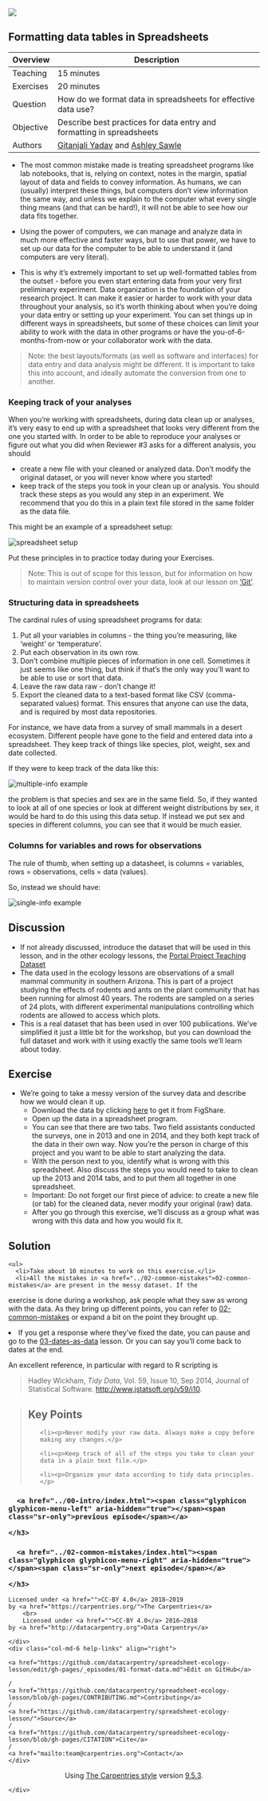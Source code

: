<img src = /Images/R4R_header.png>

## Formatting data tables in Spreadsheets
 
 
 | Overview | Description |
| --- | --- |
| Teaching | 15 minutes |
| Exercises | 20 minutes | 
| Question| How do we format data in spreadsheets for effective data use? |
| Objective | Describe best practices for data entry and formatting in spreadsheets |
| Authors | [Gitanjali Yadav](http://www.nipgr.res.in/research/dr_gyadav.php) and [Ashley Sawle](https://www.cruk.cam.ac.uk/author/ashley-sawle) | 
 
* The most common mistake made is treating spreadsheet programs like lab notebooks, that is,
relying on context, notes in the margin,
spatial layout of data and fields to convey information. As humans, we
can (usually) interpret these things, but computers don’t view information the same way, and
unless we explain to the computer what every single thing means (and
that can be hard!), it will not be able to see how our data fits
together.</p>

* Using the power of computers, we can manage and analyze data in much more 
effective and faster ways, but to use that power, we have to set up
our data for the computer to be able to understand it (and computers are very 
literal).</p>

* This is why it’s extremely important to set up well-formatted
tables from the outset - before you even start entering data from
your very first preliminary experiment. Data organization is the
foundation of your research project. It can make it easier or harder
to work with your data throughout your analysis, so it’s worth
thinking about when you’re doing your data entry or setting up your
experiment. You can set things up in different ways in spreadsheets,
but some of these choices can limit your ability to work with the data in other programs or
have the you-of-6-months-from-now or your collaborator work with the
data.</p>

<blockquote>
  <p>Note: the best layouts/formats (as well as software and
interfaces) for data entry and data analysis might be
different. It is important to take this into account, and ideally
automate the conversion from one to another.</p>
</blockquote>

<h3 id="keeping-track-of-your-analyses">Keeping track of your analyses</h3>

<p>When you’re working with spreadsheets, during data clean up or analyses, it’s
very easy to end up with a spreadsheet that looks very different from the one
you started with. In order to be able to reproduce your analyses or figure out
what you did when Reviewer #3 asks for a different analysis, you should</p>

<ul>
  <li>create a new file with your cleaned or analyzed data. Don’t modify
the original dataset, or you will never know where you started!</li>
  <li>keep track of the steps you took in your clean up or analysis. You should track 
these steps as you would any step in an experiment. We recommend that you 
do this in a plain text file stored in the same folder as the data file.</li>
</ul>

<p>This might be an example of a spreadsheet setup:</p>

<p><img src=/Images/spreadsheet1.png alt="spreadsheet setup" /></p>

<p>Put these principles in to practice today during your Exercises.</p>

<blockquote>
  <p>Note: This is out of scope for this lesson, but for information on how to maintain version control over your data, look at our lesson on <a href="http://swcarpentry.github.io/git-novice/">‘Git’</a>.</p>
</blockquote>

<h3 id="structuring-data-in-spreadsheets">Structuring data in spreadsheets</h3>

<p>The cardinal rules of using spreadsheet programs for data:</p>

<ol>
  <li>Put all your variables in columns - the thing you’re measuring,
like ‘weight’ or ‘temperature’.</li>
  <li>Put each observation in its own row.</li>
  <li>Don’t combine multiple pieces of information in one
cell. Sometimes it just seems like one thing, but think if that’s
the only way you’ll want to be able to use or sort that data.</li>
  <li>Leave the raw data raw - don’t change it!</li>
  <li>Export the cleaned data to a text-based format like CSV (comma-separated values) format. This
ensures that anyone can use the data, and is required by
most data repositories.</li>
</ol>

<p>For instance, we have data from a survey of small mammals in a desert
ecosystem. Different people have gone to the field and entered data into a spreadsheet. They keep track of things like species, plot,
weight, sex and date collected.</p>

<p>If they were to keep track of the data like this:</p>

<p><img src=/Images/multiple-info.png alt="multiple-info example" /></p>

<p>the problem is that species and sex are in the same field. So, if they wanted to 
look at all of one species or look at different weight distributions by sex, 
it would be hard to do this using this data setup. If instead we put sex and species 
in different columns, you can see that it would be much easier.</p>

<h3 id="columns-for-variables-and-rows-for-observations">Columns for variables and rows for observations</h3>

<p>The rule of thumb, when setting up a datasheet, is columns =
variables, rows = observations, cells = data (values).</p>

<p>So, instead we should have:</p>

<p><img src="/Images/single-info.png" alt="single-info example" /></p>

## Discussion
- If not already discussed, introduce the dataset that will be used in this lesson, and in the other ecology lessons, the <a href="http://www.datacarpentry.org/ecology-workshop/data/">Portal Project Teaching Dataset</a>
- The data used in the ecology lessons are observations of a small mammal community in southern Arizona. This is part of a project studying the effects of rodents and ants on the plant community that has been running for almost 40 years. The rodents are sampled on a series of 24 plots, with different experimental manipulations controlling which rodents are allowed to access which plots.
- This is a real dataset that has been used in over 100 publications. We’ve simplified it just a little bit for the workshop, but you can download the full dataset and work with it using exactly the same tools we’ll learn about today.
 
 ## Exercise
- We’re going to take a messy version of the survey data and describe how we would clean it up.
	- Download the data by clicking <a href="https://ndownloader.figshare.com/files/2252083">here</a> to get it from FigShare.
	- Open up the data in a spreadsheet program.</li>
	- You can see that there are two tabs. Two field assistants conducted the surveys, one in 2013 and one in 2014, and they both kept track of the data in their own way. Now you’re the person in charge of this project and you want to be able to 
start analyzing the data.</li>
	- With the person next to you, identify what is wrong with this spreadsheet. Also discuss the steps you would need to take to clean up the 2013 and 2014 tabs, and to put them all together in one spreadsheet.
	- Important:  Do not forget our first piece of advice: to create a new file (or tab) for the cleaned data, never modify your original (raw) data.
	- After you go through this exercise, we’ll discuss as a group what was wrong with this data and how you would fix it.</p>

## Solution
    <ul>
      <li>Take about 10 minutes to work on this exercise.</li>
      <li>All the mistakes in <a href="../02-common-mistakes">02-common-mistakes</a> are present in the messy dataset. If the
exercise is done during a workshop, ask people what they saw as wrong with
the data. As they bring up different points, you can refer to <a href="../02-common-mistakes">02-common-mistakes</a>
or expand a bit on the point they brought up.</li>
      <li>If you get a response where they’ve fixed the date, you can pause and go to the <a href="../03-dates-as-data">03-dates-as-data</a> lesson. Or you can say you’ll come back to dates at the end.</li>
    </ul>
  </blockquote>
</blockquote>

<p>An excellent reference, in particular with regard to R scripting is</p>

<blockquote>
  <p>Hadley Wickham, <em>Tidy Data</em>, Vol. 59, Issue 10, Sep 2014, Journal of
Statistical Software. <a href="http://www.jstatsoft.org/v59/i10">http://www.jstatsoft.org/v59/i10</a>.</p>
</blockquote>



<blockquote class="keypoints">
  <h2>Key Points</h2>
  <ul>
    
    <li><p>Never modify your raw data. Always make a copy before making any changes.</p>
</li>
    
    <li><p>Keep track of all of the steps you take to clean your data in a plain text file.</p>
</li>
    
    <li><p>Organize your data according to tidy data principles.</p>
</li>
    
  </ul>
</blockquote>

</article>
















<div class="row">
  <div class="col-xs-1">
    <h3 class="text-left">
      
      <a href="../00-intro/index.html"><span class="glyphicon glyphicon-menu-left" aria-hidden="true"></span><span class="sr-only">previous episode</span></a>
      
    </h3>
  </div>
  <div class="col-xs-10">
    
  </div>
  <div class="col-xs-1">
    <h3 class="text-right">
      
      <a href="../02-common-mistakes/index.html"><span class="glyphicon glyphicon-menu-right" aria-hidden="true"></span><span class="sr-only">next episode</span></a>
      
    </h3>
  </div>
</div>


      
      






<footer>
  <div class="row">
    <div class="col-md-6 copyright" align="left">
	
	Licensed under <a href="">CC-BY 4.0</a> 2018–2019
	by <a href="https://carpentries.org/">The Carpentries</a>
        <br>
        Licensed under <a href="">CC-BY 4.0</a> 2016–2018
	by <a href="http://datacarpentry.org">Data Carpentry</a>
	
    </div>
    <div class="col-md-6 help-links" align="right">
	
	<a href="https://github.com/datacarpentry/spreadsheet-ecology-lesson/edit/gh-pages/_episodes/01-format-data.md">Edit on GitHub</a>
	
	/
	<a href="https://github.com/datacarpentry/spreadsheet-ecology-lesson/blob/gh-pages/CONTRIBUTING.md">Contributing</a>
	/
	<a href="https://github.com/datacarpentry/spreadsheet-ecology-lesson/">Source</a>
	/
	<a href="https://github.com/datacarpentry/spreadsheet-ecology-lesson/blob/gh-pages/CITATION">Cite</a>
	/
	<a href="mailto:team@carpentries.org">Contact</a>
    </div>
  </div>
  <div class="row">
    <div class="col-md-12" align="center">
      Using <a href="https://github.com/carpentries/styles/">The Carpentries style</a>
      version <a href="https://github.com/carpentries/styles/releases/tag/v9.5.3">9.5.3</a>.
    </div>
  </div>
</footer>

      
    </div>
    
<script src="../assets/js/jquery.min.js"></script>
<script src="../assets/js/bootstrap.min.js"></script>
<script src="../assets/js/lesson.js"></script>
<script>
  (function(i,s,o,g,r,a,m){i['GoogleAnalyticsObject']=r;i[r]=i[r]||function(){
  (i[r].q=i[r].q||[]).push(arguments)},i[r].l=1*new Date();a=s.createElement(o),
  m=s.getElementsByTagName(o)[0];a.async=1;a.src=g;m.parentNode.insertBefore(a,m)
  })(window,document,'script','https://www.google-analytics.com/analytics.js','ga');
  ga('create', 'UA-37305346-2', 'auto');
  ga('send', 'pageview');
</script>
